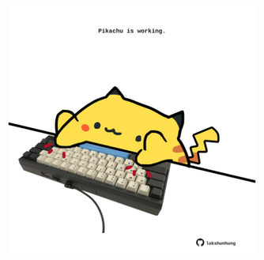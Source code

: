 <!-- built at 02/01/2024, 04:00:50 UTC -->
<p align="center">
  <img width="500" height="500" src="./ReadmeImage.svg">
</p>
